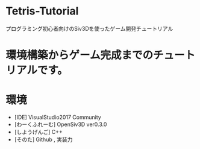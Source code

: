 # Tetris-Tutorial
プログラミング初心者向けのSiv3Dを使ったゲーム開発チュートリアル

# 環境構築からゲーム完成までのチュートリアルです。

# 環境
- [IDE] VisualStudio2017 Community
- [わーくふれーむ] OpenSiv3D ver0.3.0
- [しようげんご] C++
- [そのた] Github , 実装力

